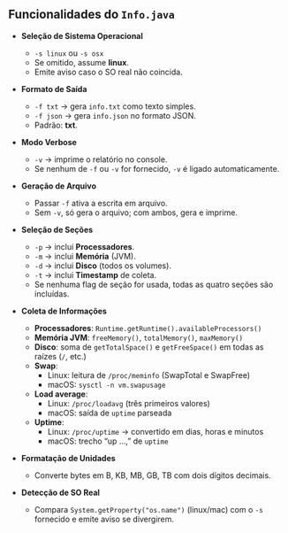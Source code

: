 ## Funcionalidades do `Info.java`

- **Seleção de Sistema Operacional**  
  - `-s linux` ou `-s osx`  
  - Se omitido, assume **linux**.  
  - Emite aviso caso o SO real não coincida.

- **Formato de Saída**  
  - `-f txt` → gera `info.txt` como texto simples.  
  - `-f json` → gera `info.json` no formato JSON.  
  - Padrão: **txt**.

- **Modo Verbose**  
  - `-v` → imprime o relatório no console.  
  - Se nenhum de `-f` ou `-v` for fornecido, `-v` é ligado automaticamente.

- **Geração de Arquivo**  
  - Passar `-f` ativa a escrita em arquivo.  
  - Sem `-v`, só gera o arquivo; com ambos, gera e imprime.

- **Seleção de Seções**  
  - `-p` → inclui **Processadores**.  
  - `-m` → inclui **Memória** (JVM).  
  - `-d` → inclui **Disco** (todos os volumes).  
  - `-t` → inclui **Timestamp** de coleta.  
  - Se nenhuma flag de seção for usada, todas as quatro seções são incluídas.

- **Coleta de Informações**  
  - **Processadores**: `Runtime.getRuntime().availableProcessors()`  
  - **Memória JVM**: `freeMemory()`, `totalMemory()`, `maxMemory()`  
  - **Disco**: soma de `getTotalSpace()` e `getFreeSpace()` em todas as raízes (`/`, etc.)  
  - **Swap**:  
    - Linux: leitura de `/proc/meminfo` (SwapTotal e SwapFree)  
    - macOS: `sysctl -n vm.swapusage`  
  - **Load average**:  
    - Linux: `/proc/loadavg` (três primeiros valores)  
    - macOS: saída de `uptime` parseada  
  - **Uptime**:  
    - Linux: `/proc/uptime` → convertido em dias, horas e minutos  
    - macOS: trecho “up …,” de `uptime`

- **Formatação de Unidades**  
  - Converte bytes em B, KB, MB, GB, TB com dois dígitos decimais.

- **Detecção de SO Real**  
  - Compara `System.getProperty("os.name")` (linux/mac) com o `-s` fornecido e emite aviso se divergirem.
